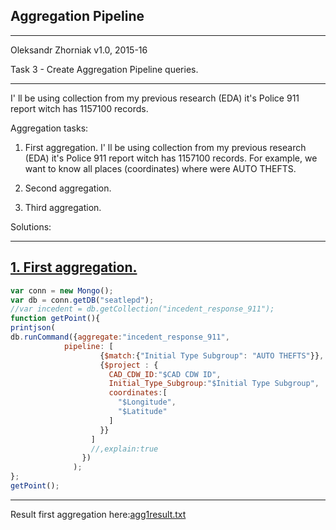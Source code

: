 Aggregation Pipeline
--------------------------------------------------------------------------------
- - - - - - - - - - - - - - - - - - - - - - - - - - - - - - -  - - - - - - - - -

Oleksandr Zhorniak
v1.0, 2015-16

Task 3 - Create Aggregation Pipeline queries.
- - - - - - - - - - - - - - - - - - - - - - - - - - - - - - -  - - - - - - - - -
I' ll be using collection from my previous research (EDA) it's Police 911 report
witch has 1157100 records.

Aggregation tasks:

1. First aggregation.
I' ll be using collection from my previous research (EDA) it's Police 911 report
witch has 1157100 records. For example, we want to know all places (coordinates)
 where were AUTO THEFTS.

2. Second aggregation.

3. Third aggregation.


Solutions:
- - - - - - - - - - - - - - - - - - - - - - - - - - - - - - - - - - - - - - - -
[1. First aggregation.](scripts/aggregation1.js)
--------------------------------------------------------------------------------
```javascript
var conn = new Mongo();
var db = conn.getDB("seatlepd");
//var incedent = db.getCollection("incedent_response_911");
function getPoint(){
printjson(
db.runCommand({aggregate:"incedent_response_911",
            pipeline: [
                    {$match:{"Initial Type Subgroup": "AUTO THEFTS"}},
                    {$project : {
                      CAD_CDW_ID:"$CAD CDW ID",
                      Initial_Type_Subgroup:"$Initial Type Subgroup",
                      coordinates:[
                        "$Longitude",
                        "$Latitude"
                      ]
                    }}
                  ]
                  //,explain:true
                })
              );
};
getPoint();

```
--------------------------------------------------------------------------------
Result first aggregation here:[agg1result.txt](scripts/agg1result.txt)
